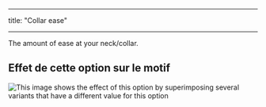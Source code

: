 - - -
title: "Collar ease"
- - -

The amount of ease at your neck/collar.

## Effet de cette option sur le motif

![This image shows the effect of this option by superimposing several variants that have a different value for this option](bent_collarease_sample.svg "Effect of this option on the pattern")
